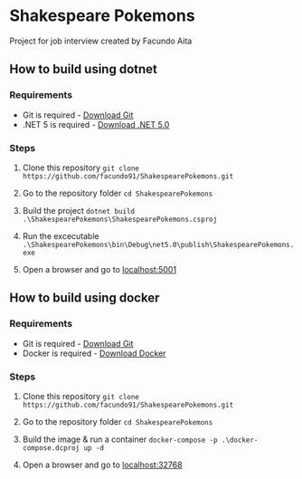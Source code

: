 # Shakespeare Pokemons
Project for job interview created by Facundo Aita


## How to build using **dotnet**
### Requirements
* Git is required - [Download Git](https://git-scm.com/downloads)
* .NET 5 is required  - [Download .NET 5.0](https://dotnet.microsoft.com/download/dotnet/5.0)

### Steps

1. Clone this repository
`git clone https://github.com/facundo91/ShakespearePokemons.git`

2. Go to the repository folder
`cd ShakespearePokemons`

3. Build the project `dotnet build .\ShakespearePokemons\ShakespearePokemons.csproj`

4. Run the excecutable `.\ShakespearePokemons\bin\Debug\net5.0\publish\ShakespearePokemons.exe`

5. Open a browser and go to  [localhost:5001](https://localhost:5001)

## How to build using **docker**
### Requirements
* Git is required - [Download Git](https://git-scm.com/downloads)
* Docker is required  - [Download Docker](https://www.docker.com/get-started)

### Steps

1. Clone this repository
`git clone https://github.com/facundo91/ShakespearePokemons.git`

2. Go to the repository folder
`cd ShakespearePokemons`

3. Build the image & run a container `docker-compose -p .\docker-compose.dcproj up -d`

5. Open a browser and go to  [localhost:32768](https://localhost:32768)